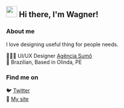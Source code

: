 ## <img src="https://media.giphy.com/media/hvRJCLFzcasrR4ia7z/giphy.gif" width="30px"> Hi there, I'm Wagner!

### About me

I love designing useful thing for people needs.

👨🏻‍🚀 UI/UX Designer [Agência Sumô](http://sumo.pe) <br>
🏡 Brazilian, Based in Olinda, PE

### Find me on

🐦 [Twitter](https://twitter.com/wagnerbeethoven) <br>
🔗 [My site](http://sumo.pe)
